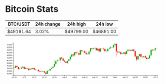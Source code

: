 # Bitcoin Stats

BTC/USDT|24h change|24h high|24h low|
|---|---|---|---|
|$49161.64|3.02%|$49799.00|$46891.00|

<img src="./chart.svg">
